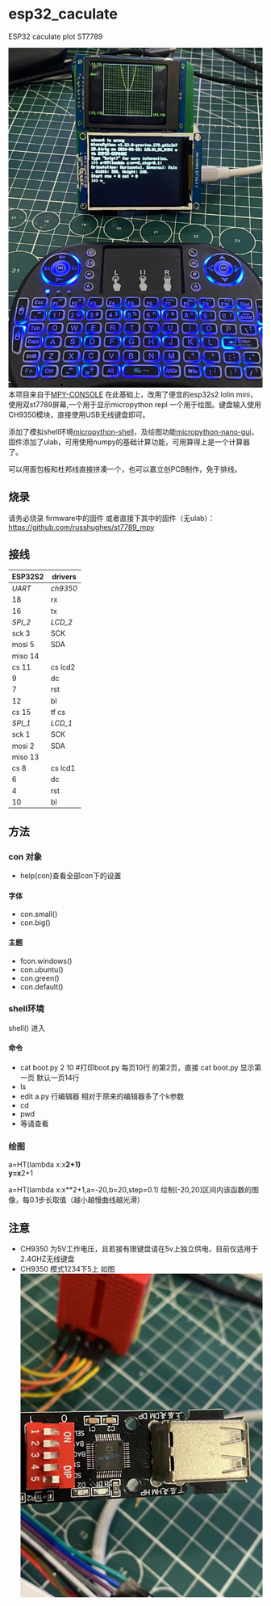 # esp32_caculate
ESP32 caculate plot  ST7789

![1](/img/1.jpg)
本项目来自于[MPY-CONSOLE](https://github.com/jd3096-mpy/MPY-CONSOLE) 在此基础上，改用了便宜的esp32s2 lolin mini，使用双st7789屏幕,一个用于显示micropython repl 一个用于绘图。键盘输入使用CH9350模块，直接使用USB无线键盘即可。

添加了模拟shell环境[micropython-shell](https://github.com/octopusengine/micropython-shell)，及绘图功能[micropython-nano-gui](https://github.com/peterhinch/micropython-nano-gui)，固件添加了ulab，可用使用numpy的基础计算功能，可用算得上是一个计算器了。

可以用面包板和杜邦线直接拼凑一个，也可以嘉立创PCB制作，免于排线。
## 烧录
请务必烧录 firmware中的固件 或者直接下其中的固件（无ulab）：https://github.com/russhughes/st7789_mpy
## 接线
|ESP32S2|drivers|
|-|-|
|*UART*|*ch9350*|
|18|rx|
|16|tx|
|*SPI_2*|*LCD_2*|
|sck  3|SCK|
|mosi  5|SDA|
|miso  14||
|cs  11|cs lcd2|
|9|dc|
|7|rst|
|12|bl|
|cs  15|tf cs|
|*SPI_1*|*LCD_1*|
|sck  1|SCK|
|mosi  2|SDA|
|miso  13||
|cs  8|cs lcd1|
|6|dc|
|4|rst|
|10|bl|

## 方法
### con 对象
+ help(con)查看全部con下的设置
#### 字体
+ con.small()  
+ con.big()
#### 主题
+ fcon.windows()
+ con.ubuntu()
+ con.green()
+ con.default()

### shell环境
shell() 进入
#### 命令
+ cat boot.py 2 10 #打印boot.py 每页10行 的第2页，直接 cat boot.py 显示第一页 默认一页14行
+ ls
+ edit a.py 行编辑器 相对于原来的编辑器多了个k参数
+ cd 
+ pwd
+ 等请查看

### 绘图
a=HT(lambda x:x**2+1)  
y=x**2+1

a=HT(lambda x:x**2+1,a=-20,b=20,step=0.1)
绘制[-20,20]区间内该函数的图像，每0.1步长取值（越小越慢曲线越光滑）

## 注意
+ CH9350 为5V工作电压，且若接有限键盘请在5v上独立供电，目前仅适用于2.4GHZ无线键盘
+ CH9350 模式1234下5上 如图
  ![ch9350设置](/img/3.jpg)
  
